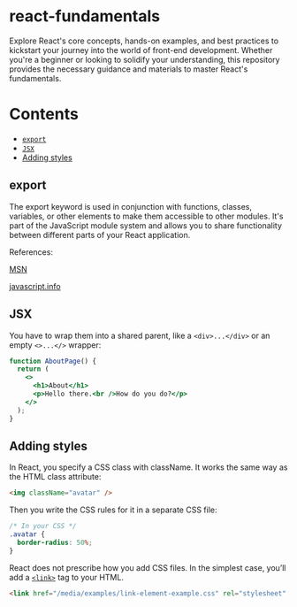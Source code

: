 # react-fundamentals
Explore React's core concepts, hands-on examples, and best practices to kickstart your journey into the world of front-end development. Whether you're a beginner or looking to solidify your understanding, this repository provides the necessary guidance and materials to master React's fundamentals.


# Contents
 - [`export`](#export)
 - [`JSX`](#jsx)
 - [Adding styles](#adding-styles)


## export
The export keyword is used in conjunction with functions, classes, variables, or other elements to make them accessible to other modules. It's part of the JavaScript module system and allows you to share functionality between different parts of your React application.

References:

[MSN](https://developer.mozilla.org/en-US/docs/web/javascript/reference/statements/export)

[ javascript.info](https://javascript.info/import-export)

## JSX
You have to wrap them into a shared parent, like a `<div>...</div>` or an empty `<>...</>` wrapper:

```jsx
function AboutPage() {
  return (
    <>
      <h1>About</h1>
      <p>Hello there.<br />How do you do?</p>
    </>
  );
}
```

## Adding styles
In React, you specify a CSS class with className. It works the same way as the HTML class attribute:
```html
<img className="avatar" />
```
Then you write the CSS rules for it in a separate CSS file:

```css
/* In your CSS */
.avatar {
  border-radius: 50%;
}
```
React does not prescribe how you add CSS files. In the simplest case, you’ll add a [`<link>`](https://developer.mozilla.org/en-US/docs/Web/HTML/Element/link) tag to your HTML.
```html
<link href="/media/examples/link-element-example.css" rel="stylesheet" />
```

